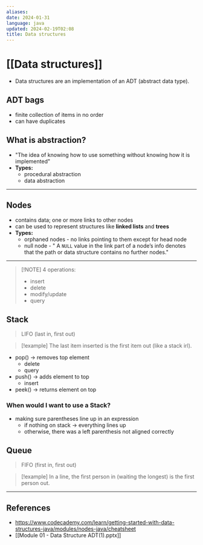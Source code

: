 ```yaml
---
aliases: 
date: 2024-01-31
language: java
updated: 2024-02-19T02:08
title: Data structures
---
```

# [[Data structures]]
- Data structures are an implementation of an ADT (abstract data type).
## ADT bags
- finite collection of items in no order
- can have duplicates
## What is abstraction?
- "The idea of knowing how to use something without knowing how it is implemented"
- **Types:**
	- procedural abstraction
	- data abstraction

___
## Nodes
- contains data; one or more links to other nodes
- can be used to represent structures like **linked lists** and **trees**
- **Types:**
	- orphaned nodes - no links pointing to them except for head node
	- null node - " A `NULL` value in the link part of a node’s info denotes that the path or data structure contains no further nodes."

___

> [!NOTE] 4 operations:
> - insert
> - delete
> - modify/update
> - query

## Stack
> LIFO (last in, first out)

> [!example]
> The last item inserted is the first item out (like a stack irl).

- pop() -> removes top element
	- delete
	- query
- push() -> adds element to top
	- insert
- peek() -> returns element on top
### When would I want to use a Stack?
- making sure parentheses line up in an expression
	- if nothing on stack -> everything lines up
	- otherwise, there was a left parenthesis not aligned correctly

## Queue
> FIFO (first in, first out)

> [!example]
> In a line, the first person in (waiting the longest) is the first person out.



___
## References
- https://www.codecademy.com/learn/getting-started-with-data-structures-java/modules/nodes-java/cheatsheet
- [[Module 01 - Data Structure ADT(1).pptx]]